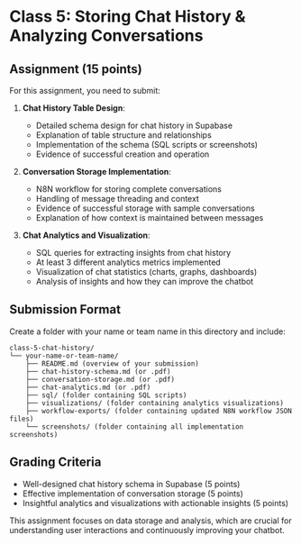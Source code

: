 # Class 5: Storing Chat History & Analyzing Conversations

## Assignment (15 points)

For this assignment, you need to submit:

1. **Chat History Table Design**:
   - Detailed schema design for chat history in Supabase
   - Explanation of table structure and relationships
   - Implementation of the schema (SQL scripts or screenshots)
   - Evidence of successful creation and operation

2. **Conversation Storage Implementation**:
   - N8N workflow for storing complete conversations
   - Handling of message threading and context
   - Evidence of successful storage with sample conversations
   - Explanation of how context is maintained between messages

3. **Chat Analytics and Visualization**:
   - SQL queries for extracting insights from chat history
   - At least 3 different analytics metrics implemented
   - Visualization of chat statistics (charts, graphs, dashboards)
   - Analysis of insights and how they can improve the chatbot

## Submission Format

Create a folder with your name or team name in this directory and include:

```
class-5-chat-history/
└── your-name-or-team-name/
    ├── README.md (overview of your submission)
    ├── chat-history-schema.md (or .pdf)
    ├── conversation-storage.md (or .pdf)
    ├── chat-analytics.md (or .pdf)
    ├── sql/ (folder containing SQL scripts)
    ├── visualizations/ (folder containing analytics visualizations)
    ├── workflow-exports/ (folder containing updated N8N workflow JSON files)
    └── screenshots/ (folder containing all implementation screenshots)
```

## Grading Criteria

- Well-designed chat history schema in Supabase (5 points)
- Effective implementation of conversation storage (5 points)
- Insightful analytics and visualizations with actionable insights (5 points)

This assignment focuses on data storage and analysis, which are crucial for understanding user interactions and continuously improving your chatbot.
